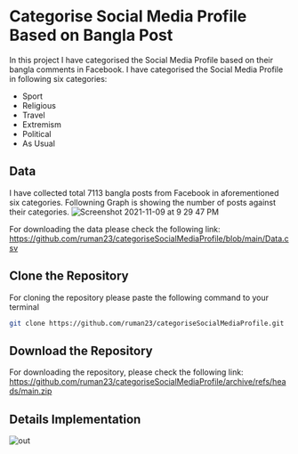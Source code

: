 # Categorise Social Media Profile Based on Bangla Post

In this project I have categorised the Social Media Profile based on their bangla comments in Facebook. 
I have categorised the Social Media Profile in following six categories:
- Sport
- Religious
- Travel
- Extremism
- Political
- As Usual

## Data 

I have collected total 7113 bangla posts from Facebook in aforementioned six categories. Followning Graph is showing the number of posts against their categories. 
![Screenshot 2021-11-09 at 9 29 47 PM](https://user-images.githubusercontent.com/23418170/140953751-e71227af-bb08-426a-ab37-66c2ed8fd8ad.png)

For downloading the data please check the following link:
https://github.com/ruman23/categoriseSocialMediaProfile/blob/main/Data.csv

## Clone the Repository

For cloning the repository please paste the following command to your terminal 
```bash
git clone https://github.com/ruman23/categoriseSocialMediaProfile.git
```

## Download the Repository

For downloading the repository, please check the following link:
https://github.com/ruman23/categoriseSocialMediaProfile/archive/refs/heads/main.zip

## Details Implementation 

![out](https://user-images.githubusercontent.com/23418170/140949402-5802409e-1111-4682-a0f8-6917ac6b03d3.jpeg)

